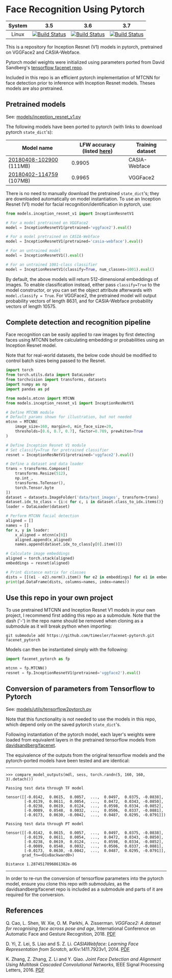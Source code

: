 # Face Recognition Using Pytorch 

| System | 3.5 | 3.6 | 3.7 |
| :---: | :---: | :---: | :---: |
| Linux | [![Build Status](https://travis-ci.com/timesler/facenet-pytorch.svg?branch=master)](https://travis-ci.com/timesler/facenet-pytorch) | [![Build Status](https://travis-ci.com/timesler/facenet-pytorch.svg?branch=master)](https://travis-ci.com/timesler/facenet-pytorch) | [![Build Status](https://travis-ci.com/timesler/facenet-pytorch.svg?branch=master)](https://travis-ci.com/timesler/facenet-pytorch) |

This is a repository for Inception Resnet (V1) models in pytorch, pretrained on VGGFace2 and CASIA-Webface.

Pytorch model weights were initialized using parameters ported from David Sandberg's [tensorflow facenet repo](https://github.com/davidsandberg/facenet).

Included in this repo is an efficient pytorch implementation of MTCNN for face detection prior to inference with Inception Resnet models. Theses models are also pretrained. 

## Pretrained models

See: [models/inception_resnet_v1.py](models/inception_resnet_v1.py)

The following models have been ported to pytorch (with links to download pytorch `state_dict`'s):

|Model name|LFW accuracy (listed [here](https://github.com/davidsandberg/facenet))|Training dataset|
|-|-|-|
|[20180408-102900](https://drive.google.com/uc?export=download&id=12DYdlLesBl3Kk51EtJsyPS8qA7fErWDX) (111MB)|0.9905|CASIA-Webface|
|[20180402-114759](https://drive.google.com/uc?export=download&id=1TDZVEBudGaEd5POR5X4ZsMvdsh1h68T1) (107MB)|0.9965|VGGFace2|

There is no need to manually download the pretrained `state_dict`'s; they are downloaded automatically on model instantiation. To use an Inception Resnet (V1) model for facial recognition/identification in pytorch, use:

```python
from models.inception_resnet_v1 import InceptionResnetV1

# For a model pretrained on VGGFace2
model = InceptionResnetV1(pretrained='vggface2').eval()

# For a model pretrained on CASIA-Webface
model = InceptionResnetV1(pretrained='casia-webface').eval()

# For an untrained model
model = InceptionResnetV1().eval()

# For an untrained 1001-class classifier
model = InceptionResnetV1(classify=True, num_classes=1001).eval()
```

By default, the above models will return 512-dimensional embeddings of images. To enable classification instead, either pass `classify=True` to the model constructor, or you can set the object attribute afterwards with `model.classify = True`. For VGGFace2, the pretrained model will output probability vectors of length 8631, and for CASIA-Webface probability vectors of length 10575.

## Complete detection and recognition pipeline

Face recognition can be easily applied to raw images by first detecting faces using MTCNN before calculating embedding or probabilities using an Inception Resnet model. 

Note that for real-world datasets, the below code should be modified to control batch sizes being passed to the Resnet. 

```python
import torch
from torch.utils.data import DataLoader
from torchvision import transforms, datasets
import numpy as np
import pandas as pd

from models.mtcnn import MTCNN
from models.inception_resnet_v1 import InceptionResNetV1

# Define MTCNN module
# Default params shown for illustration, but not needed
mtcnn = MTCNN(
    image_size=160, margin=0, min_face_size=20,
    thresholds=[0.6, 0.7, 0.7], factor=0.709, prewhiten=True
)

# Define Inception Resnet V1 module
# Set classify=True for pretrained classifier
resnet = InceptionResNetV1(pretrained='vggface2').eval()

# Define a dataset and data loader
trans = transforms.Compose([
    transforms.Resize(512),
    np.int_,
    transforms.ToTensor(),
    torch.Tensor.byte
])
dataset = datasets.ImageFolder('data/test_images', transform=trans)
dataset.idx_to_class = {i:c for c, i in dataset.class_to_idx.items()}
loader = DataLoader(dataset)

# Perform MTCNN facial detection
aligned = []
names = []
for x, y in loader:
    x_aligned = mtcnn(x[0])
    aligned.append(x_aligned)
    names.append(dataset.idx_to_class[y[0].item()])

# Calculate image embeddings
aligned = torch.stack(aligned)
embeddings = resnet(aligned)

# Print distance matrix for classes
dists = [[(e1 - e2).norm().item() for e2 in embeddings] for e1 in embeddings]
print(pd.DataFrame(dists, columns=names, index=names))

```

## Use this repo in your own project

To use pretrained MTCNN and Inception Resnet V1 models in your own project, I recommend first adding this repo as a submodule. Note that the dash ('-') in the repo name should be removed when cloning as a submodule as it will break python when importing:

`git submodule add https://github.com/timesler/facenet-pytorch.git facenet_pytorch`

Models can then be instantiated simply with the following:

```python
import facenet_pytorch as fp

mtcnn = fp.MTCNN()
resnet = fp.InceptionResnetV1(pretrained='vggface2').eval()
```

## Conversion of parameters from Tensorflow to Pytorch

See: [models/utils/tensorflow2pytorch.py](models/tensorflow2pytorch.py)

Note that this functionality is not needed to use the models in this repo, which depend only on the saved pytorch `state_dict`'s. 

Following instantiation of the pytorch model, each layer's weights were loaded from equivalent layers in the pretrained tensorflow models from [davidsandberg/facenet](https://github.com/davidsandberg/facenet).

The equivalence of the outputs from the original tensorflow models and the pytorch-ported models have been tested and are identical:

---
`>>> compare_model_outputs(mdl, sess, torch.randn(5, 160, 160, 3).detach())`
```
Passing test data through TF model

tensor([[-0.0142,  0.0615,  0.0057,  ...,  0.0497,  0.0375, -0.0838],
        [-0.0139,  0.0611,  0.0054,  ...,  0.0472,  0.0343, -0.0850],
        [-0.0238,  0.0619,  0.0124,  ...,  0.0598,  0.0334, -0.0852],
        [-0.0089,  0.0548,  0.0032,  ...,  0.0506,  0.0337, -0.0881],
        [-0.0173,  0.0630, -0.0042,  ...,  0.0487,  0.0295, -0.0791]])

Passing test data through PT model

tensor([[-0.0142,  0.0615,  0.0057,  ...,  0.0497,  0.0375, -0.0838],
        [-0.0139,  0.0611,  0.0054,  ...,  0.0472,  0.0343, -0.0850],
        [-0.0238,  0.0619,  0.0124,  ...,  0.0598,  0.0334, -0.0852],
        [-0.0089,  0.0548,  0.0032,  ...,  0.0506,  0.0337, -0.0881],
        [-0.0173,  0.0630, -0.0042,  ...,  0.0487,  0.0295, -0.0791]],
       grad_fn=<DivBackward0>)

Distance 1.2874517096861382e-06
```
---

In order to re-run the conversion of tensorflow parameters into the pytorch model, ensure you clone this repo _with submodules_, as the davidsandberg/facenet repo is included as a submodule and parts of it are required for the conversion.

## References

Q. Cao, L. Shen, W. Xie, O. M. Parkhi, A. Zisserman. _VGGFace2: A dataset for recognising face across pose and age_, International Conference on Automatic Face and Gesture Recognition, 2018. [PDF](http://www.robots.ox.ac.uk/~vgg/publications/2018/Cao18/cao18.pdf)

D. Yi, Z. Lei, S. Liao and S. Z. Li. _CASIAWebface: Learning Face Representation from Scratch_, arXiv:1411.7923v1, 2014. [PDF](https://arxiv.org/pdf/1411.7923)

K. Zhang, Z. Zhang, Z. Li and Y. Qiao. _Joint Face Detection and Alignment Using Multitask Cascaded Convolutional Networks_, IEEE Signal Processing Letters, 2016. [PDF](https://kpzhang93.github.io/MTCNN_face_detection_alignment/paper/spl.pdf)
